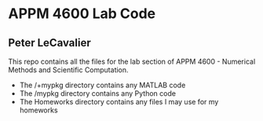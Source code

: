 # APPM 4600 Lab Code
## Peter LeCavalier

This repo contains all the files for the lab section of APPM 4600 - Numerical Methods and Scientific Computation.

* The /+mypkg directory contains any MATLAB code
* The /mypkg directory contains any Python code
* The Homeworks directory contains any files I may use for my homeworks